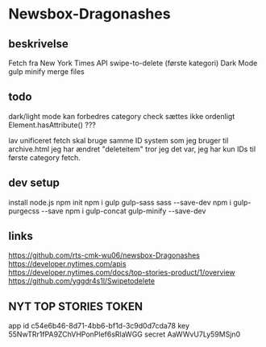 # Newsbox-Dragonashes

## beskrivelse

Fetch fra New York Times API
swipe-to-delete (første kategori)
Dark Mode
gulp
  minify
  merge files

## todo

dark/light mode kan forbedres
category check sættes ikke ordenligt
  Element.hasAttribute() ???

lav unificeret fetch
  skal bruge samme ID system som jeg bruger til archive.html
  jeg har ændret "deleteitem" tror jeg det var, jeg har kun IDs til første category fetch.

## dev setup

install node.js
npm init
npm i gulp gulp-sass sass --save-dev
npm i gulp-purgecss --save
npm i gulp-concat gulp-minify --save-dev

## links

https://github.com/rts-cmk-wu06/newsbox-Dragonashes
https://developer.nytimes.com/apis
  https://developer.nytimes.com/docs/top-stories-product/1/overview
https://github.com/yggdr4s1l/Swipetodelete


## NYT TOP STORIES TOKEN

app id
c54e6b46-8d71-4bb6-bf1d-3c9d0d7cda78
key
55NwTRr1fPA9ZChVHPonPlef6sRlaWGG
secret
AaWWvU7Ly59MSjn0